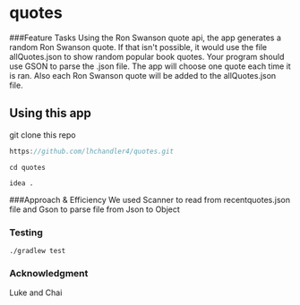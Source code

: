 # quotes

###Feature Tasks
Using the Ron Swanson quote api, the app generates a random Ron Swanson quote. If that isn't 
possible, it would use the file allQuotes.json to show random popular book quotes. Your program 
should use GSON to parse the .json file. The app will choose one quote each time it is ran. Also each Ron Swanson 
quote will be added to the allQuotes.json file.

## Using this app

git clone this repo 
```java
https://github.com/lhchandler4/quotes.git
```
```
cd quotes
```

```
idea .
```

 

###Approach & Efficiency
We used Scanner to read from recentquotes.json file and  Gson to parse file  from Json to Object 

### Testing

```./gradlew test``` 


### Acknowledgment

Luke and Chai

